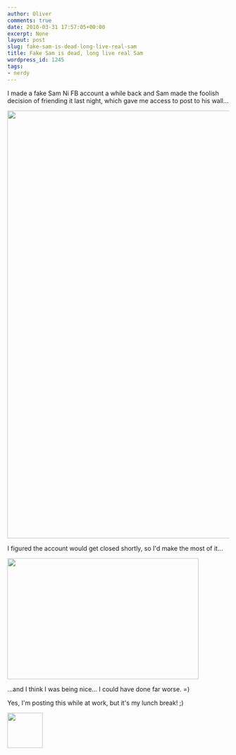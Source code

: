 ```yaml
---
author: Oliver
comments: true
date: 2010-03-31 17:57:05+00:00
excerpt: None
layout: post
slug: fake-sam-is-dead-long-live-real-sam
title: Fake Sam is dead, long live real Sam
wordpress_id: 1245
tags:
- nerdy
---
```


I made a fake Sam Ni FB account a while back and Sam made the foolish decision of friending it last night, which gave me access to post to his wall...

<a href="https://www.owiber.com/?attachment_id=1246" rel="attachment wp-att-1246"><img src="https://www.owiber.com/wp-content/uploads/2010/03/fakesam1.png" alt="" title="fakesam1" width="510" height="969" class="alignnone size-full wp-image-1246" /></a>

I figured the account would get closed shortly, so I'd make the most of it...

<a href="https://www.owiber.com/?attachment_id=1247" rel="attachment wp-att-1247"><img src="https://www.owiber.com/wp-content/uploads/2010/03/fakesam2.png" alt="" title="fakesam2" width="434" height="274" class="alignnone size-full wp-image-1247" /></a>

...and I think I was being nice... I could have done far worse. =)

Yes, I'm posting this while at work, but it's my lunch break! ;)

<a href="https://www.owiber.com/?attachment_id=1248" rel="attachment wp-att-1248"><img src="https://www.owiber.com/wp-content/uploads/2010/03/Photo-on-2010-03-31-at-12.55-80x80.jpg" alt="" title="Photo on 2010-03-31 at 12.55" width="80" height="80" class="alignnone size-thumbnail wp-image-1248" /></a>